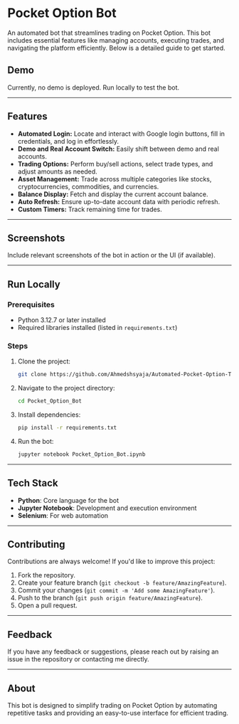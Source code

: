 # Pocket Option Bot

An automated bot that streamlines trading on Pocket Option. This bot includes essential features like managing accounts, executing trades, and navigating the platform efficiently. Below is a detailed guide to get started.

## Demo

Currently, no demo is deployed. Run locally to test the bot.

---

## Features

- **Automated Login:** Locate and interact with Google login buttons, fill in credentials, and log in effortlessly.
- **Demo and Real Account Switch:** Easily shift between demo and real accounts.
- **Trading Options:** Perform buy/sell actions, select trade types, and adjust amounts as needed.
- **Asset Management:** Trade across multiple categories like stocks, cryptocurrencies, commodities, and currencies.
- **Balance Display:** Fetch and display the current account balance.
- **Auto Refresh:** Ensure up-to-date account data with periodic refresh.
- **Custom Timers:** Track remaining time for trades.

---

## Screenshots

Include relevant screenshots of the bot in action or the UI (if available).

---

## Run Locally

### Prerequisites

- Python 3.12.7 or later installed
- Required libraries installed (listed in `requirements.txt`)

### Steps

1. Clone the project:

   ```bash
   git clone https://github.com/Ahmedshsyaja/Automated-Pocket-Option-Trading.git
   ```

2. Navigate to the project directory:

   ```bash
   cd Pocket_Option_Bot
   ```

3. Install dependencies:

   ```bash
   pip install -r requirements.txt
   ```

4. Run the bot:

   ```bash
   jupyter notebook Pocket_Option_Bot.ipynb
   ```

---

## Tech Stack

- **Python**: Core language for the bot
- **Jupyter Notebook**: Development and execution environment
- **Selenium**: For web automation

---

## Contributing

Contributions are always welcome! If you'd like to improve this project:

1. Fork the repository.
2. Create your feature branch (`git checkout -b feature/AmazingFeature`).
3. Commit your changes (`git commit -m 'Add some AmazingFeature'`).
4. Push to the branch (`git push origin feature/AmazingFeature`).
5. Open a pull request.

---

## Feedback

If you have any feedback or suggestions, please reach out by raising an issue in the repository or contacting me directly.

---

## About

This bot is designed to simplify trading on Pocket Option by automating repetitive tasks and providing an easy-to-use interface for efficient trading.
